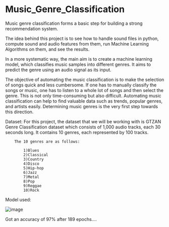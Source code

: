 # Music_Genre_Classification

Music genre classification forms a basic step for building a strong recommendation system.

The idea behind this project is to see how to handle sound files in python, compute sound and audio features from them, run Machine Learning Algorithms on them, and see the results.

In a more systematic way, the main aim is to create a machine learning model, which classifies music samples into different genres. It aims to predict the genre using an audio signal as its input.

The objective of automating the music classification is to make the selection of songs quick and less cumbersome. If one has to manually classify the songs or music, one has to listen to a whole lot of songs and then select the genre. This is not only time-consuming but also difficult. Automating music classification can help to find valuable data such as trends, popular genres, and artists easily. Determining music genres is the very first step towards this direction.

Dataset:
  For this project, the dataset that we will be working with is GTZAN Genre Classification dataset which consists of 1,000 audio tracks, each 30 seconds long. It contains 10 genres, each represented by 100 tracks.

        The 10 genres are as follows:

            1)Blues
            2)Classical
            3)Country
            4)Disco
            5)Hip-hop
            6)Jazz
            7)Metal
            8)Pop
            9)Reggae
            10)Rock
 
Model used:


![image](https://user-images.githubusercontent.com/72970324/212826527-2abc8a80-d420-4a07-bf9a-1dc14714c76a.png)

Got an accuracy of 97% after 189 epochs....


